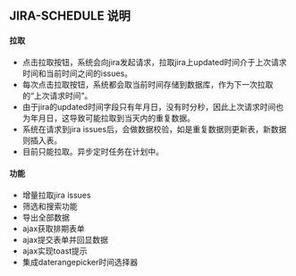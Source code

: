 ## JIRA-SCHEDULE 说明

#### 拉取

- 点击拉取按钮，系统会向jira发起请求，拉取jira上updated时间介于上次请求时间和当前时间之间的issues。
- 每次点击拉取按钮，系统都会取当前时间存储到数据库，作为下一次拉取的“上次请求时间”。
- 由于jira的updated时间字段只有年月日，没有时分秒，因此上次请求时间也为年月日，这导致可能拉取到当天内的重复数据。
- 系统在请求到jira issues后，会做数据校验，如是重复数据则更新表，新数据则插入表。
- 目前只能拉取。异步定时任务在计划中。



#### 功能

- 增量拉取jira issues
- 筛选和搜索功能
- 导出全部数据
- ajax获取排期表单
- ajax提交表单并回显数据
- ajax实现toast提示
- 集成daterangepicker时间选择器

